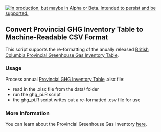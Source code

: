 <!--
Copyright 2018 Province of British Columbia

Licensed under the Apache License, Version 2.0 (the "License");
you may not use this file except in compliance with the License.
You may obtain a copy of the License at

http://www.apache.org/licenses/LICENSE-2.0

Unless required by applicable law or agreed to in writing, software distributed under the License is distributed on an "AS IS" BASIS,
WITHOUT WARRANTIES OR CONDITIONS OF ANY KIND, either express or implied.
See the License for the specific language governing permissions and limitations under the License.
-->


<a id="devex-badge" rel="Delivery" href="https://github.com/BCDevExchange/assets/blob/master/README.md"><img alt="In production, but maybe in Alpha or Beta. Intended to persist and be supported." style="border-width:0" src="https://assets.bcdevexchange.org/images/badges/delivery.svg" title="In production, but maybe in Alpha or Beta. Intended to persist and be supported." /></a>

## Convert Provincial GHG Inventory Table to Machine-Readable CSV Format 

This script supports the re-formatting of the anually released [British Columbia Provincial Greenhouse Gas Inventory Table](https://www2.gov.bc.ca/gov/content?id=50B908BE85E0446EB6D3C434B4C8C106). 

### Usage

Process annual [Provincial GHG Inventory Table](https://www2.gov.bc.ca/gov/content?id=50B908BE85E0446EB6D3C434B4C8C106) .xlsx file:

- read in the .xlsx file from the data/ folder
- run the ghg_pi.R script
- the ghg_pi.R script writes out a re-formatted .csv file for use


### More Information

You can learn about the Provincial Greenhouse Gas Inventory [here](https://www2.gov.bc.ca/gov/content?id=50B908BE85E0446EB6D3C434B4C8C106).

